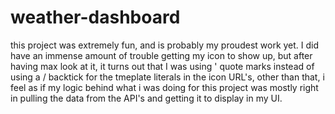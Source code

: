 # weather-dashboard
this project was extremely fun, and is probably my proudest work yet. I did have an immense amount of trouble getting my icon to show up, but after having max look at it, it turns out that I was using ' quote marks instead of using a / backtick for the tmeplate literals in the icon URL's, other than that, i feel as if my logic behind what i was doing for this project was mostly right in pulling the data from the API's and getting it to display in my UI.